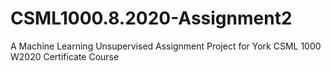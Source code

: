 # CSML1000.8.2020-Assignment2
A Machine Learning Unsupervised Assignment Project for York CSML 1000 W2020 Certificate Course
